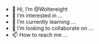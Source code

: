 - 👋 Hi, I’m @Woltereight
- 👀 I’m interested in ...
- 🌱 I’m currently learning ...
- 💞️ I’m looking to collaborate on ...
- 📫 How to reach me ...

<!---
Woltereight/Woltereight is a ✨ special ✨ repository because its `README.md` (this file) appears on your GitHub profile.
You can click the Preview link to take a look at your changes.
--->
